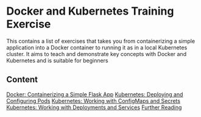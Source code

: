 # Docker and Kubernetes Training Exercise
This contains a list of exercises that takes you from containerizing a simple application into a Docker container to running it as in a local Kubernetes cluster.
It aims to teach and demonstrate key concepts with Docker and Kubernetes and is suitable for beginners

## Content
[Docker: Containerizing a Simple Flask App](01-docker-flask-app/README.md)
[Kubernetes: Deploying and Configuring Pods](02-kubernetes-pod/README.md)
[Kubernetes: Working with ConfigMaps and Secrets](03-kubernetes-config/README.md)
[Kubernetes: Working with Deployments and Services](04-kubernetes-deployment-and-services/README.md)
[Further Reading](05-further-reading/README.md)
